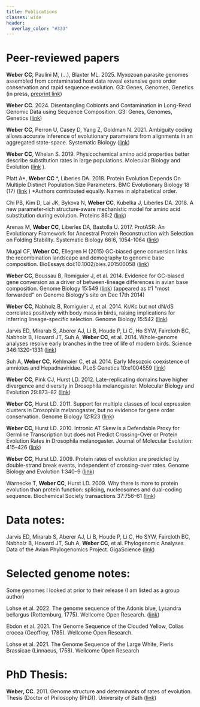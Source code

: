 ```yaml
---
title: Publications
classes: wide
header:
  overlay_color: "#333"
---
```


# Peer-reviewed papers

**Weber CC**, Paulini M, (...), Blaxter ML. 2025. Myxozoan parasite genomes assembled from contaminated host data reveal extensive gene order conservation and rapid sequence evolution. G3: Genes, Genomes, Genetics (in press, [preprint link](https://www.biorxiv.org/content/10.1101/2024.11.01.621499v1))

**Weber CC**. 2024. Disentangling Cobionts and Contamination in Long-Read Genomic Data using Sequence Composition. G3: Genes, Genomes, Genetics ([link](https://doi.org/10.1093/g3journal/jkae187))

**Weber CC**, Perron U, Casey D, Yang Z, Goldman N. 2021. Ambiguity coding allows accurate inference of evolutionary parameters from alignments in an aggregated state-space. Systematic Biology  ([link](https://academic.oup.com/sysbio/article/70/1/21/5827469))

**Weber CC**, Whelan S. 2019. Physicochemical amino acid properties better describe substitution rates in large populations. Molecular Biology and Evolution ([link](https://doi.org/10.1093/molbev/msz003) ).

Platt A*, **Weber CC** *, Liberles DA. 2018. Protein Evolution Depends On Multiple Distinct Population Size Parameters. BMC Evolutionary Biology 18 (17) ([link](https://bmcecolevol.biomedcentral.com/articles/10.1186/s12862-017-1085-x) ) *Authors contributed equally. Names in alphabetical order.

Chi PB, Kim D, Lai JK, Bykova N, **Weber CC**, Kubelka J, Liberles DA. 2018. A new parameter‐rich structure‐aware mechanistic model for amino acid substitution during evolution. Proteins 86:2 ([link](https://onlinelibrary.wiley.com/doi/10.1002/prot.25429))

Arenas M, **Weber CC**, Liberles DA, Bastolla U. 2017. ProtASR: An Evolutionary Framework for Ancestral Protein Reconstruction with Selection on Folding Stability. Systematic Biology 66:6, 1054-1064 ([link](https://academic.oup.com/sysbio/article/66/6/1054/2840014))

Mugal CF, **Weber CC**, Ellegren H (2015) GC-biased gene conversion links the recombination landscape and demography to genomic base composition. BioEssays doi:10.1002/bies.201500058 ([link](https://onlinelibrary.wiley.com/doi/abs/10.1002/bies.201500058))

**Weber CC**, Boussau B, Romiguier J, et al. 2014. Evidence for GC-biased gene conversion as a driver of between-lineage differences in avian base composition. Genome Biology 15:549 ([link](http://genomebiology.com/2014/15/12/549/)) (appeared as #1 "most forwarded" on Genome Biology's site on Dec 17th 2014)

**Weber CC**, Nabholz B, Romiguier J, et al. 2014. Kr/Kc but not dN/dS correlates positively with body mass in birds, raising implications for inferring lineage-specific selection. Genome Biology 15:542 ([link](http://genomebiology.com/2014/15/12/542))

Jarvis ED, Mirarab S, Aberer AJ, Li B, Houde P, Li C, Ho SYW, Faircloth BC, Nabholz B, Howard JT, Suh A, **Weber CC**, et al. 2014. Whole-genome analyses resolve early branches in the tree of life of modern birds. Science 346:1320-1331 ([link](https://www.science.org/doi/10.1126/science.1253451))

Suh A, **Weber CC**, Kehlmaier C, et al. 2014. Early Mesozoic coexistence of amniotes and Hepadnaviridae. PLoS Genetics 10:e1004559 ([link](https://doi.org/10.1371/journal.pgen.1004559))

**Weber CC**, Pink CJ, Hurst LD. 2012. Late-replicating domains have higher divergence and diversity in Drosophila melanogaster. Molecular Biology and Evolution 29:873–82 ([link](https://doi.org/10.1093/molbev/msr265))

**Weber CC**, Hurst LD. 2011. Support for multiple classes of local expression clusters in Drosophila melanogaster, but no evidence for gene order conservation. Genome Biology 12:R23 ([link](http://genomebiology.com/content/12/3/R23))

**Weber CC**, Hurst LD. 2010. Intronic AT Skew is a Defendable Proxy for Germline Transcription but does not Predict Crossing-Over or Protein Evolution Rates in Drosophila melanogaster. Journal of Molecular Evolution: 415–426 ([link](https://link.springer.com/article/10.1007/s00239-010-9395-2))

**Weber CC**, Hurst LD. 2009. Protein rates of evolution are predicted by double-strand break events, independent of crossing-over rates. Genome Biology and Evolution 1:340–9 ([link](https://doi.org/10.1093/gbe/evp033))

Warnecke T, **Weber CC**, Hurst LD. 2009. Why there is more to protein evolution than protein function: splicing, nucleosomes and dual-coding sequence. Biochemical Society transactions 37:756–61 ([link](https://doi.org/10.1042/BST0370756))


# Data notes:
Jarvis ED, Mirarab S, Aberer AJ, Li B, Houde P, Li C, Ho SYW, Faircloth BC, Nabholz B, Howard JT, Suh A, **Weber CC**, et al. Phylogenomic Analyses Data of the Avian Phylogenomics Project. GigaScience ([link](https://doi.org/10.1186/s13742-014-0038-1))

# Selected genome notes:
Some genomes I looked at prior to their release (I am listed as a group author)

Lohse et al. 2022. The genome sequence of the Adonis blue, Lysandra bellargus (Rottemburg, 1775). Wellcome Open Research. ([link](https://wellcomeopenresearch.org/articles/7-255))

Ebdon et al. 2021. The Genome Sequence of the Clouded Yellow, Colias crocea (Geoffroy, 1785). Wellcome Open Research.

Lohse et al. 2021. The Genome Sequence of the Large White, Pieris Brassicae (Linnaeus, 1758). Wellcome Open Research

# PhD Thesis:
**Weber, CC**. 2011. Genome structure and determinants of rates of evolution. Thesis (Doctor of Philosophy (PhD)). University of Bath ([link](https://researchportal.bath.ac.uk/en/studentTheses/genome-structure-and-determinants-of-rates-of-evolution))
